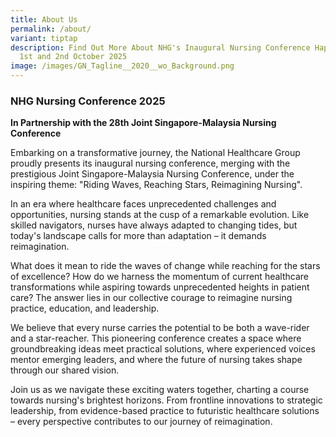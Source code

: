 ```yaml
---
title: About Us
permalink: /about/
variant: tiptap
description: Find Out More About NHG's Inaugural Nursing Conference Happening On
  1st and 2nd October 2025
image: /images/GN_Tagline__2020__wo_Background.png
---
```

<h3><strong>NHG Nursing Conference 2025</strong></h3>
<p><strong>In Partnership with the 28th Joint Singapore-Malaysia Nursing Conference</strong>
</p>
<p>Embarking on a transformative journey, the National Healthcare Group proudly
presents its inaugural nursing conference, merging with the prestigious
Joint Singapore-Malaysia Nursing Conference, under the inspiring theme:
"Riding Waves, Reaching Stars, Reimagining Nursing".</p>
<p>In an era where healthcare faces unprecedented challenges and opportunities,
nursing stands at the cusp of a remarkable evolution. Like skilled navigators,
nurses have always adapted to changing tides, but today's landscape calls
for more than adaptation – it demands reimagination.</p>
<p>What does it mean to ride the waves of change while reaching for the stars
of excellence? How do we harness the momentum of current healthcare transformations
while aspiring towards unprecedented heights in patient care? The answer
lies in our collective courage to reimagine nursing practice, education,
and leadership.</p>
<p>We believe that every nurse carries the potential to be both a wave-rider
and a star-reacher. This pioneering conference creates a space where groundbreaking
ideas meet practical solutions, where experienced voices mentor emerging
leaders, and where the future of nursing takes shape through our shared
vision.</p>
<p>Join us as we navigate these exciting waters together, charting a course
towards nursing's brightest horizons. From frontline innovations to strategic
leadership, from evidence-based practice to futuristic healthcare solutions
– every perspective contributes to our journey of reimagination.</p>
